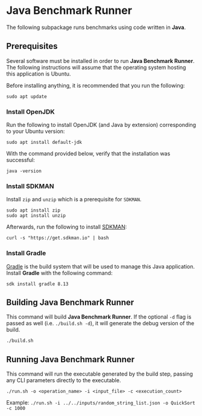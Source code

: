 # Java Benchmark Runner

The following subpackage runs benchmarks using code written in **Java**.

## Prerequisites

Several software must be installed in order to run **Java Benchmark Runner**. The following instructions will assume that the operating system hosting this application is Ubuntu.

Before installing anything, it is recommended that you run the following:
```
sudo apt update
```

### Install OpenJDK

Run the following to install OpenJDK (and Java by extension) corresponding to your Ubuntu version:
```
sudo apt install default-jdk
```

With the command provided below, verify that the installation was successful:
```
java -version
```

### Install SDKMAN

Install `zip` and `unzip` which is a prerequisite for `SDKMAN`.
```
sudo apt install zip
sudo apt install unzip
```

Afterwards, run the following to install [SDKMAN](https://sdkman.io/):
```
curl -s "https://get.sdkman.io" | bash
```

### Install Gradle

[Gradle](https://gradle.org/) is the build system that will be used to manage this Java application. Install **Gradle** with the following command:

```
sdk install gradle 8.13
```

## Building Java Benchmark Runner

This command will build **Java Benchmark Runner**. If the optional `-d` flag is passed as well (i.e. `./build.sh -d`), it will generate the debug version of the build.
```
./build.sh
```

## Running Java Benchmark Runner

This command will run the executable generated by the build step, passing any CLI parameters directly to the executable.
```
./run.sh -o <operation_name> -i <input_file> -c <execution_count>
```

Example: `./run.sh -i ../../inputs/random_string_list.json -o QuickSort -c 1000`